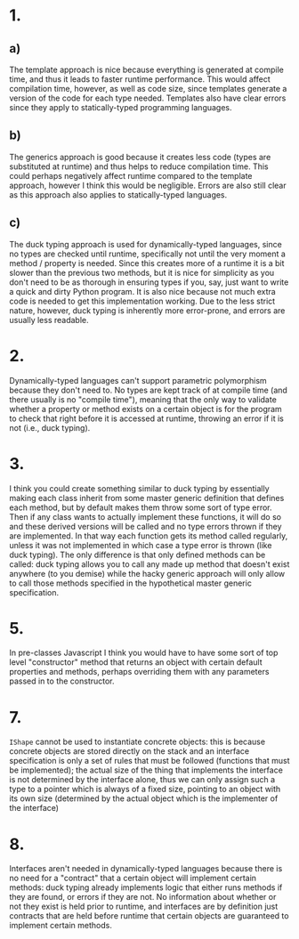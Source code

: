 # 1.

## a)

The template approach is nice because everything is generated at compile time,
and thus it leads to faster runtime performance. This would affect compilation
time, however, as well as code size, since templates generate a version of the
code for each type needed. Templates also have clear errors since they apply to
statically-typed programming languages.

## b)

The generics approach is good because it creates less code (types are
substituted at runtime) and thus helps to reduce compilation time. This could
perhaps negatively affect runtime compared to the template approach, however I
think this would be negligible. Errors are also still clear as this approach
also applies to statically-typed languages.

## c)

The duck typing approach is used for dynamically-typed languages, since no types
are checked until runtime, specifically not until the very moment a method /
property is needed. Since this creates more of a runtime it is a bit slower than
the previous two methods, but it is nice for simplicity as you don't need to be
as thorough in ensuring types if you, say, just want to write a quick and dirty
Python program. It is also nice because not much extra code is needed to get
this implementation working. Due to the less strict nature, however, duck typing
is inherently more error-prone, and errors are usually less readable.

# 2.

Dynamically-typed languages can't support parametric polymorphism because they
don't need to. No types are kept track of at compile time (and there usually is
no "compile time"), meaning that the only way to validate whether a property or
method exists on a certain object is for the program to check that right before
it is accessed at runtime, throwing an error if it is not (i.e., duck typing).

# 3.

I think you could create something similar to duck typing by essentially making
each class inherit from some master generic definition that defines each method,
but by default makes them throw some sort of type error. Then if any class wants
to actually implement these functions, it will do so and these derived versions
will be called and no type errors thrown if they are implemented. In that way
each function gets its method called regularly, unless it was not implemented in
which case a type error is thrown (like duck typing). The only difference is
that only defined methods can be called: duck typing allows you to call any made
up method that doesn't exist anywhere (to you demise) while the hacky generic
approach will only allow to call those methods specified in the hypothetical
master generic specification.

# 5.

In pre-classes Javascript I think you would have to have some sort of top level
"constructor" method that returns an object with certain default properties and
methods, perhaps overriding them with any parameters passed in to the
constructor.

# 7.

`IShape` cannot be used to instantiate concrete objects: this is because
concrete objects are stored directly on the stack and an interface specification
is only a set of rules that must be followed (functions that must be
implemented); the actual size of the thing that implements the interface is not
determined by the interface alone, thus we can only assign such a type to a
pointer which is always of a fixed size, pointing to an object with its own size
(determined by the actual object which is the implementer of the interface)

# 8.

Interfaces aren't needed in dynamically-typed languages because there is no need
for a "contract" that a certain object will implement certain methods: duck
typing already implements logic that either runs methods if they are found, or
errors if they are not. No information about whether or not they exist is held
prior to runtime, and interfaces are by definition just contracts that are held
before runtime that certain objects are guaranteed to implement certain methods.
